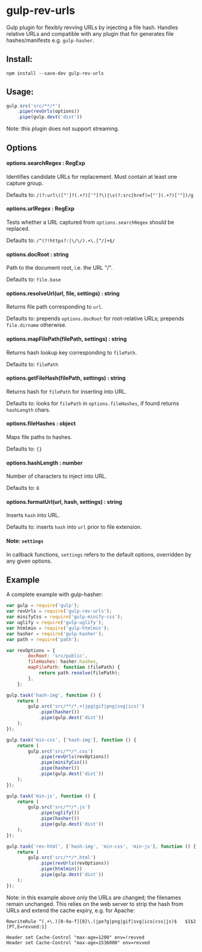 # gulp-rev-urls

Gulp plugin for flexibly revving URLs by injecting a file hash. Handles relative URLs and compatible with any plugin that for generates file hashes/manifests e.g. `gulp-hasher`.

## Install:

`npm install --save-dev gulp-rev-urls`

## Usage:

```js
gulp.src('src/**/*')
    .pipe(revUrls(options))
    .pipe(gulp.dest('dist'))
```

Note: this plugin does not support streaming.

## Options

#### options.searchRegex : RegExp

Identifies candidate URLs for replacement. Must contain at least one capture group.

Defaults to: `/(?:url\(["']?(.+?)['"]?\)|\s(?:src|href)=["'](.+?)['"])/g`

#### options.urlRegex : RegExp

Tests whether a URL captured from `options.searchRegex` should be replaced.

Defaults to: `/^(?!https?:|\/\/).+\.[^/]+$/`

#### options.docRoot : string

Path to the document root, i.e. the URL "/".

Defaults to: `file.base`

#### options.resolveUrl(url, file, settings) : string

Returns file path corresponding to `url`.

Defaults to: prepends `options.docRoot` for root-relative URLs; prepends `file.dirname` otherwise.

#### options.mapFilePath(filePath, settings) : string

Returns hash lookup key corresponding to `filePath`.

Defaults to: `filePath`

#### options.getFileHash(filePath, settings) : string

Returns hash for `filePath` for inserting into URL.

Defaults to: looks for `filePath` in `options.fileHashes`, if found returns `hashLength` chars.

#### options.fileHashes : object

Maps file paths to hashes.

Defaults to: `{}`

#### options.hashLength : number

Number of characters to inject into URL.

Defaults to: `8`

#### options.formatUrl(url, hash, settings) : string

Inserts `hash` into URL.

Defaults to: inserts `hash` into `url` prior to file extension.

#### Note: `settings`

In callback functions, `settings` refers to the default options, overridden by any given options.

## Example

A complete example with gulp-hasher:

```js
var gulp = require('gulp');
var revUrls = require('gulp-rev-urls');
var minifyCss = require('gulp-minify-css');
var uglify = require('gulp-uglify');
var htmlmin = require('gulp-htmlmin');
var hasher = require('gulp-hasher');
var path = require('path');

var revOptions = {
        docRoot: 'src/public',
        fileHashes: hasher.hashes,
        mapFilePath: function (filePath) {
            return path.resolve(filePath);
        },
    };

gulp.task('hash-img', function () {
    return (
        gulp.src('src/**/*.+(jpg|gif|png|svg|ico)')
            .pipe(hasher())
            .pipe(gulp.dest('dist'))
    );
});

gulp.task('min-css', ['hash-img'], function () {
    return (
        gulp.src('src/**/*.css')
            .pipe(revUrls(revOptions))
            .pipe(minifyCss())
            .pipe(hasher())
            .pipe(gulp.dest('dist'))
    );
});

gulp.task('min-js', function () {
    return (
        gulp.src('src/**/*.js')
            .pipe(uglify())
            .pipe(hasher())
            .pipe(gulp.dest('dist'))
    );
});

gulp.task('rev-html', ['hash-img', 'min-css', 'min-js'], function () {
    return (
        gulp.src('src/**/*.html')
            .pipe(revUrls(revOptions))
            .pipe(htmlmin())
            .pipe(gulp.dest('dist'))
    );
});
```

Note: in this example above only the URLs are changed; the filenames remain unchanged. This relies on the web server to strip the hash from URLs and extend the cache expiry, e.g. for Apache:

```
RewriteRule ^(.+\.)[0-9a-f]{8}\.(jpe?g|png|gif|svg|ico|css|js)$   $1$2    [PT,E=revved:1]

Header set Cache-Control "max-age=1200" env=!revved
Header set Cache-Control "max-age=1536000" env=revved
```
